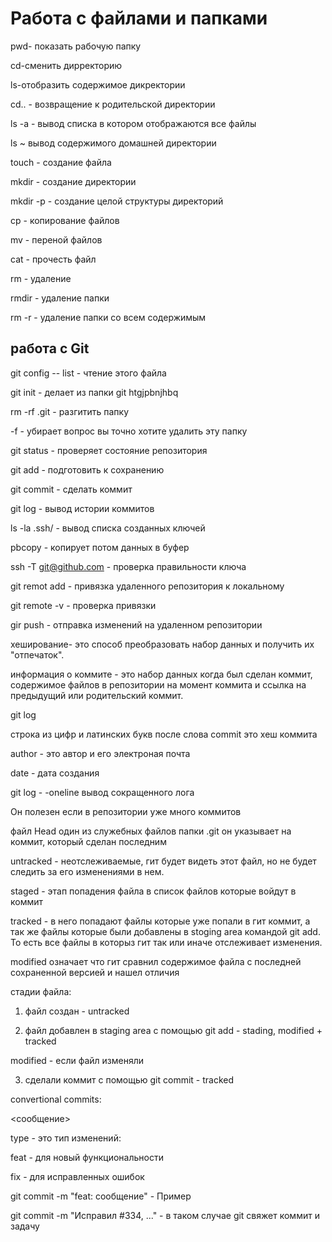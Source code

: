 # Работа с файлами и папками

pwd- показать рабочую папку

cd-сменить дирректорию

ls-отобразить содержимое дикректории

cd.. - возвращение к родительской директории

ls -a - вывод списка в котором отображаются все файлы

ls ~ вывод содержимого домашней директории

touch - создание файла

mkdir - создание директории

mkdir -p - создание целой структуры директорий

cp - копирование файлов

mv - переной файлов

cat - прочесть файл

rm - удаление 

rmdir - удаление папки

rm -r - удаление папки со всем содержимым

## работа с Git

git config -- list - чтение этого файла

git init - делает из папки git htgjpbnjhbq

rm -rf .git - разгитить папку

-f - убирает вопрос вы точно хотите удалить эту папку

git status - проверяет состояние репозитория

git add - подготовить к сохранению

git  commit - сделать коммит

git log - вывод истории коммитов

ls -la .ssh/ - вывод списка созданных ключей

pbcopy - копирует потом данных в буфер 

ssh -T git@github.com - проверка правильности ключа

git remot add - привязка удаленного репозитория к локальному 

git remote -v - проверка привязки 

gir push - отправка изменений на удаленном репозитории

хеширование- это способ преобразовать набор данных и получить их "отпечаток".

информация о коммите - это  набор данных когда был сделан коммит, содержимое файлов в репозитории на момент коммита и ссылка на предыдущий или родительский коммит.

git log 

строка из цифр и латинских букв после слова commit это хеш коммита

author - это автор и его электроная почта

date - дата создания

git log - -oneline вывод сокращенного лога

Он полезен если в репозитории уже много коммитов

файл Head  один из служебных файлов папки .git он указывает на коммит, который сделан последним

untracked - неотслеживаемые, гит будет видеть этот файл, но не будет следить за его изменениями в нем.

staged - этап попадения файла в список файлов которые войдут в коммит

tracked - в него попадают файлы которые уже попали в гит коммит, а так же файлы которые были добавлены в stoging area командой git add. То есть все файлы в которыз гит так или иначе отслеживает изменения.

modified означает что гит сравнил содержимое файла с последней сохраненной версией и нашел отличия 

стадии файла:

1. файл создан - untracked 

2. файл добавлен в staging area с помощью git add - stading, modified + tracked

modified - если файл изменяли 

3. сделали коммит с помощью git commit - tracked 

convertional commits:

<type> <сообщение>

type - это тип изменений:

feat - для новый функциональности 

fix - для исправленных ошибок

git commit -m "feat: сообщение" - Пример

git commit -m "Исправил #334, ..." - в таком случае git свяжет коммит и задачу